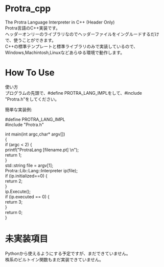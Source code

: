 # Protra_cpp
The Protra Language Interpreter in C++ (Header Only)   
Protra言語のC++実装です。  
ヘッダーオンリーのライブラリなのでヘッダーファイルをイングルードするだけで、使うことができます。  
C++の標準テンプレートと標準ライブラリのみで実装しているので、Windows,Machintosh,Linuxなどあらゆる環境で動作します。  
  
  
# How To Use
使い方  
プログラムの先頭で、#define PROTRA_LANG_IMPLをして、#include "Protra.h"をしてください。  
  
簡単な実装例:  

#define PROTRA_LANG_IMPL  
#include "Protra.h"  
  
int main(int argc,char* argv[])  
{  
	if (argc < 2) {  
		printf("ProtraLang [filename.pt]  \n");  
		return 1;  
	}  
	std::string file = argv[1];  
	Protra::Lib::Lang::Interpreter ip(file);  
	if (ip.initialized==0) {  
		return 2;  
	}  
	ip.Execute();  
	if (ip.executed == 0) {  
		return 3;  
	}  
	return 0;  
}  
  
  
# 未実装項目
Pythonから使えるようにする予定ですが、まだできていません。  
株系のビルトイン関数もまだ実装できていません。  


